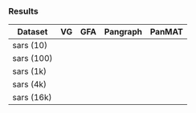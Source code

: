 ### Results

| Dataset   |   VG  | GFA   |  Pangraph | PanMAT    |
|---------  |  ---- | ----- | --------- | --------  |
| sars (10) | 
| sars (100)|
| sars (1k) |
| sars (4k) |
| sars (16k)|